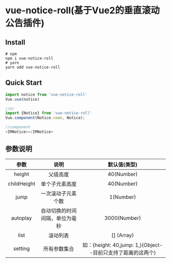 # vue-notice-roll(基于Vue2的垂直滚动公告插件)

## Install
``` shell
# npm
npm i vue-notice-roll
# yarn
yarn add vue-notice-roll
```

## Quick Start
``` js
import notice from 'vue-notice-roll'
Vue.use(notice)

//or
import {Notice} from 'vue-notice-roll'
Vue.component(Notice.name, Notice);

//component
<IMNotice></IMNotice>
```

## 参数说明
| 参数 | 说明 | 默认值(类型) |
| :----:| :----: | :----: |
| height | 父级高度 | 40(Number) |
| childHeight | 单个子元素高度 | 40(Number) |
| jump | 一次滚动子元素个数 | 1(Number) |
| autoplay | 自动切换的时间间隔，单位为毫秒 | 3000(Number) |
| list | 滚动列表 | [] (Array) |
| setting | 所有参数集合 | 如：{height: 40,jump: 1,}(Object--目前只支持了距离的这两个) |